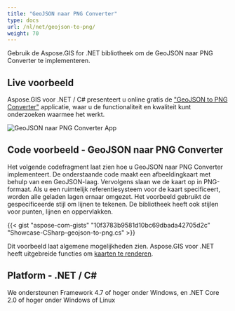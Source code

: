 ```yaml
---
title: "GeoJSON naar PNG Converter"
type: docs
url: /nl/net/geojson-to-png/
weight: 70
---
```


Gebruik de Aspose.GIS for .NET bibliotheek om de GeoJSON naar PNG Converter te implementeren.

## **Live voorbeeld**

Aspose.GIS voor .NET / C# presenteert u online gratis de ["GeoJSON to PNG Converter"](https://products.aspose.app/gis/viewer/geojson-to-png) applicatie, waar u de functionaliteit en kwaliteit kunt onderzoeken waarmee het werkt.

![GeoJSON naar PNG Converter App](viewer.png)

## **Code voorbeeld - GeoJSON naar PNG Converter**

Het volgende codefragment laat zien hoe u GeoJSON naar PNG Converter implementeert. De onderstaande code maakt een afbeeldingkaart met behulp van een GeoJSON-laag. Vervolgens slaan we de kaart op in PNG-formaat. Als u een ruimtelijk referentiesysteem voor de kaart specificeert, worden alle geladen lagen ernaar omgezet.
Het voorbeeld gebruikt de gespecificeerde stijl om lijnen te tekenen. De bibliotheek heeft ook stijlen voor punten, lijnen en oppervlakken.

{{< gist "aspose-com-gists" "10f3783b9581d10bc69dbada42705d2c" "Showcase-CSharp-geojson-to-png.cs" >}}

Dit voorbeeld laat algemene mogelijkheden zien. Aspose.GIS voor .NET heeft uitgebreide functies om [kaarten te renderen](https://docs.aspose.com/gis/net/map-rendering/).

## **Platform - .NET / C#**

We ondersteunen Framework 4.7 of hoger onder Windows, en .NET Core 2.0 of hoger onder Windows of Linux
